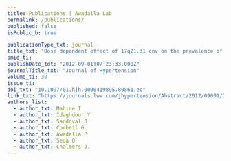 ```yaml
---
title: Publications | Awadalla Lab
permalink: /publications/
published: false
isPublic_b: true

publicationType_txt: journal
title_txt: "Dose dependent effect of 17q21.31 cnv on the prevalence of dyslipidemic hypertension"
pmid_ti: 
publishDate_tdt: "2012-09-01T07:23:33.000Z"
journalTitle_txt: "Journal of Hypertension"
volume_ti: 30
issue_ti: 
doi_txt: "10.1097/01.hjh.0000419895.80861.ec"
link_txt: "https://journals.lww.com/jhypertension/Abstract/2012/09001/70_17q21_31_CNV_DOSE_DEPENDENT_EFFECT_ON_THE.69.aspx"
authors_list: 
  - author_txt: Mahine I
  - author_txt: Idaghdour Y
  - author_txt: Sandoval J
  - author_txt: Corbeil G
  - author_txt: Awadalla P
  - author_txt: Seda O
  - author_txt: Chalmers J. 
---
```

